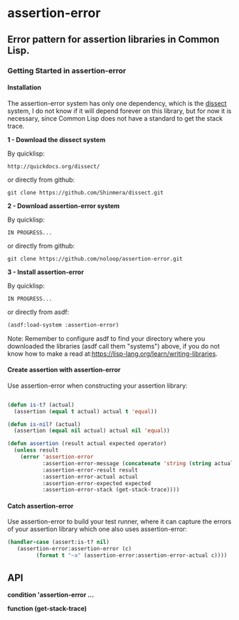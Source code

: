 # assertion-error

## Error pattern for assertion libraries in Common Lisp.

### Getting Started in assertion-error

#### Installation

The assertion-error system has only one dependency, which is the [dissect](https://github.com/Shinmera/dissect) system, I do not know if it will depend forever on this library, but for now it is necessary, since Common Lisp does not have a standard to get the stack trace.

**1 - Download the dissect system**

By quicklisp:

```
http://quickdocs.org/dissect/
```
or directly from github:

```
git clone https://github.com/Shinmera/dissect.git
```

**2 - Download assertion-error system**

By quicklisp:

```
IN PROGRESS...
```

or directly from github:

```
git clone https://github.com/noloop/assertion-error.git
```

**3 - Install assertion-error**

By quicklisp:

```
IN PROGRESS...
```

or directly from asdf:

```lisp
(asdf:load-system :assertion-error)
```

Note: Remember to configure asdf to find your directory where you downloaded the libraries (asdf call them "systems") above, if you do not know how to make a read at:https://lisp-lang.org/learn/writing-libraries.

#### Create assertion with assertion-error

Use assertion-error when constructing your assertion library:

```lisp

(defun is-t? (actual)
  (assertion (equal t actual) actual t 'equal))

(defun is-nil? (actual)
  (assertion (equal nil actual) actual nil 'equal))

(defun assertion (result actual expected operator)
  (unless result
    (error 'assertion-error
           :assertion-error-message (concatenate 'string (string actual) " " (string operator) " " (string expected))
           :assertion-error-result result
           :assertion-error-actual actual
           :assertion-error-expected expected
           :assertion-error-stack (get-stack-trace))))

```

#### Catch assertion-error

Use assertion-error to build your test runner, where it can capture the errors of your assertion library which one also uses assertion-error:

```lisp
(handler-case (assert:is-t? nil)
   (assertion-error:assertion-error (c)
         (format t "~a" (assertion-error:assertion-error-actual c))))
```

## API

**condition 'assertion-error ...**

**function (get-stack-trace)**

